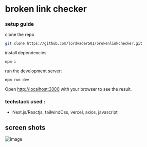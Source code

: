 # broken link checker

### setup guide

clone the repo

```bash
git clone https://github.com/lordvader501/brokenlinkchecker.git
```

install dependencies

```bash
npm i
```

run the development server:

```bash
npm run dev
```

Open [http://localhost:3000](http://localhost:3000) with your browser to see the result.

### techstack used :

- Next.js/Reactjs, tailwindCss, vercel, axios, javascript

## screen shots

![image](https://github.com/lordvader501/brokenlinkchecker/assets/60027612/4ec4b3ec-1a43-4eca-a29d-4d4eb2a9d819)
